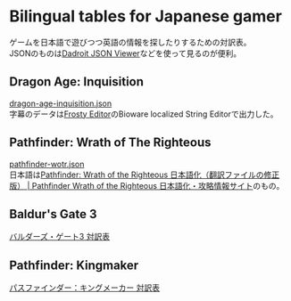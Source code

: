 # Bilingual tables for Japanese gamer
ゲームを日本語で遊びつつ英語の情報を探したりするための対訳表。  
JSONのものは[Dadroit JSON Viewer](https://dadroit.com/)などを使って見るのが便利。

## Dragon Age: Inquisition
[dragon-age-inquisition.json](https://github.com/ebith/bilingual-tables-for-japanese-gamer/releases/latest/download/dragon-age-inquisition.json)  
字幕のデータは[Frosty Editor](https://github.com/CadeEvs/FrostyToolsuite)のBioware localized String Editorで出力した。

## Pathfinder: Wrath of The Righteous
[pathfinder-wotr.json](https://github.com/ebith/bilingual-tables-for-japanese-gamer/releases/latest/download/pathfinder-wotr.json)  
日本語は[Pathfinder: Wrath of the Righteous 日本語化（翻訳ファイルの修正版） | Pathfinder Wrath of the Righteous 日本語化・攻略情報サイト](https://pathfinderwrath77.blog.fc2.com/blog-entry-1.html)のもの。  

## Baldur's Gate 3
[バルダーズ・ゲート3 対訳表](https://bg3bt.pages.dev/)  

## Pathfinder: Kingmaker
[パスファインダー：キングメーカー 対訳表](https://pfkbt.pages.dev/)  
